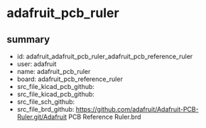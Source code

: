 # adafruit_pcb_ruler
 
## summary 
* id: adafruit_adafruit_pcb_ruler_adafruit_pcb_reference_ruler
* user: adafruit
* name: adafruit_pcb_ruler
* board: adafruit_pcb_reference_ruler
* src_file_kicad_pcb_github: 
* src_file_kicad_pcb_github: 
* src_file_sch_github: 
* src_file_brd_github: https://github.com/adafruit/Adafruit-PCB-Ruler.git/Adafruit PCB Reference Ruler.brd



